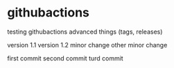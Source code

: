 # githubactions
testing githubactions advanced things (tags, releases)

version 1.1
version 1.2
minor change
other minor change

first commit
second commit
turd commit
